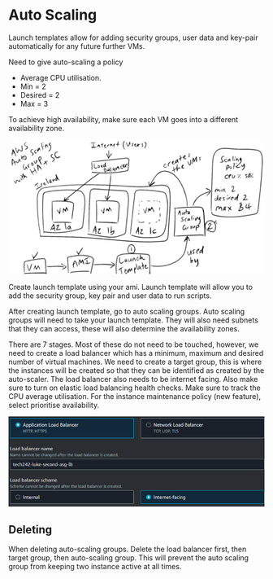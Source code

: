 # Auto Scaling

Launch templates allow for adding security groups, user data and key-pair automatically for any future further VMs.

Need to give auto-scaling a policy
 - Average CPU utilisation.
 - Min = 2
 - Desired = 2
 - Max = 3

To achieve high availability, make sure each VM goes into a different availability zone.

![auto-scaling](auto-scaling.png)

Create launch template using your ami. Launch template will allow you to add the security group, key pair and user data to run scripts.

After creating launch template, go to auto scaling groups. Auto scaling groups will need to take your launch template. They will also need subnets that they can access, these will also determine the availability zones. 

There are 7 stages. Most of these do not need to be touched, however, we need to create a load balancer which has a minimum, maximum and desired number of virtual machines. We need to create a target group, this is where the instances will be created so that they can be identified as created by the auto-scaler. The load balancer also needs to be internet facing. Also make sure to turn on elastic load balancing health checks. Make sure to track the CPU average utilisation. For the instance maintenance policy (new feature), select prioritise availability.

![load-balancer](load-balancer.png)

## Deleting

When deleting auto-scaling groups. Delete the load balancer first, then target group, then auto-scaling group. This will prevent the auto scaling group from keeping two instance active at all times.